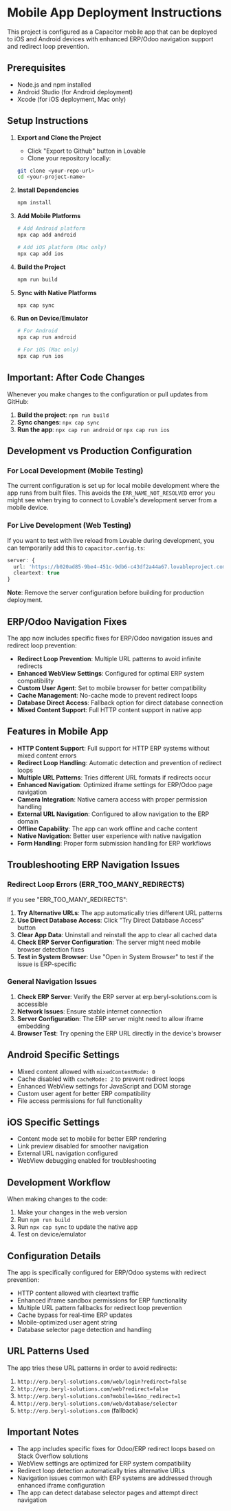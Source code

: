 # Mobile App Deployment Instructions

This project is configured as a Capacitor mobile app that can be deployed to iOS and Android devices with enhanced ERP/Odoo navigation support and redirect loop prevention.

## Prerequisites

- Node.js and npm installed
- Android Studio (for Android deployment)
- Xcode (for iOS deployment, Mac only)

## Setup Instructions

1. **Export and Clone the Project**
   - Click "Export to Github" button in Lovable
   - Clone your repository locally:
   ```bash
   git clone <your-repo-url>
   cd <your-project-name>
   ```

2. **Install Dependencies**
   ```bash
   npm install
   ```

3. **Add Mobile Platforms**
   ```bash
   # Add Android platform
   npx cap add android
   
   # Add iOS platform (Mac only)
   npx cap add ios
   ```

4. **Build the Project**
   ```bash
   npm run build
   ```

5. **Sync with Native Platforms**
   ```bash
   npx cap sync
   ```

6. **Run on Device/Emulator**
   ```bash
   # For Android
   npx cap run android
   
   # For iOS (Mac only)
   npx cap run ios
   ```

## Important: After Code Changes

Whenever you make changes to the configuration or pull updates from GitHub:

1. **Build the project**: `npm run build`
2. **Sync changes**: `npx cap sync`
3. **Run the app**: `npx cap run android` or `npx cap run ios`

## Development vs Production Configuration

### For Local Development (Mobile Testing)
The current configuration is set up for local mobile development where the app runs from built files. This avoids the `ERR_NAME_NOT_RESOLVED` error you might see when trying to connect to Lovable's development server from a mobile device.

### For Live Development (Web Testing)
If you want to test with live reload from Lovable during development, you can temporarily add this to `capacitor.config.ts`:

```typescript
server: {
  url: 'https://b020ad85-9be4-451c-9db6-c43df2a44a67.lovableproject.com?forceHideBadge=true',
  cleartext: true
}
```

**Note**: Remove the server configuration before building for production deployment.

## ERP/Odoo Navigation Fixes

The app now includes specific fixes for ERP/Odoo navigation issues and redirect loop prevention:

- **Redirect Loop Prevention**: Multiple URL patterns to avoid infinite redirects
- **Enhanced WebView Settings**: Configured for optimal ERP system compatibility
- **Custom User Agent**: Set to mobile browser for better compatibility
- **Cache Management**: No-cache mode to prevent redirect loops
- **Database Direct Access**: Fallback option for direct database connection
- **Mixed Content Support**: Full HTTP content support in native app

## Features in Mobile App

- **HTTP Content Support**: Full support for HTTP ERP systems without mixed content errors
- **Redirect Loop Handling**: Automatic detection and prevention of redirect loops
- **Multiple URL Patterns**: Tries different URL formats if redirects occur
- **Enhanced Navigation**: Optimized iframe settings for ERP/Odoo page navigation
- **Camera Integration**: Native camera access with proper permission handling
- **External URL Navigation**: Configured to allow navigation to the ERP domain
- **Offline Capability**: The app can work offline and cache content
- **Native Navigation**: Better user experience with native navigation
- **Form Handling**: Proper form submission handling for ERP workflows

## Troubleshooting ERP Navigation Issues

### Redirect Loop Errors (ERR_TOO_MANY_REDIRECTS)

If you see "ERR_TOO_MANY_REDIRECTS":

1. **Try Alternative URLs**: The app automatically tries different URL patterns
2. **Use Direct Database Access**: Click "Try Direct Database Access" button
3. **Clear App Data**: Uninstall and reinstall the app to clear all cached data
4. **Check ERP Server Configuration**: The server might need mobile browser detection fixes
5. **Test in System Browser**: Use "Open in System Browser" to test if the issue is ERP-specific

### General Navigation Issues

1. **Check ERP Server**: Verify the ERP server at erp.beryl-solutions.com is accessible
2. **Network Issues**: Ensure stable internet connection
3. **Server Configuration**: The ERP server might need to allow iframe embedding
4. **Browser Test**: Try opening the ERP URL directly in the device's browser

## Android Specific Settings

- Mixed content allowed with `mixedContentMode: 0`
- Cache disabled with `cacheMode: 2` to prevent redirect loops
- Enhanced WebView settings for JavaScript and DOM storage
- Custom user agent for better ERP compatibility
- File access permissions for full functionality

## iOS Specific Settings

- Content mode set to mobile for better ERP rendering
- Link preview disabled for smoother navigation
- External URL navigation configured
- WebView debugging enabled for troubleshooting

## Development Workflow

When making changes to the code:

1. Make your changes in the web version
2. Run `npm run build`
3. Run `npx cap sync` to update the native app
4. Test on device/emulator

## Configuration Details

The app is specifically configured for ERP/Odoo systems with redirect prevention:
- HTTP content allowed with cleartext traffic
- Enhanced iframe sandbox permissions for ERP functionality
- Multiple URL pattern fallbacks for redirect loop prevention
- Cache bypass for real-time ERP updates
- Mobile-optimized user agent string
- Database selector page detection and handling

## URL Patterns Used

The app tries these URL patterns in order to avoid redirects:
1. `http://erp.beryl-solutions.com/web/login?redirect=false`
2. `http://erp.beryl-solutions.com/web?redirect=false`
3. `http://erp.beryl-solutions.com?mobile=1&no_redirect=1`
4. `http://erp.beryl-solutions.com/web/database/selector`
5. `http://erp.beryl-solutions.com` (fallback)

## Important Notes

- The app includes specific fixes for Odoo/ERP redirect loops based on Stack Overflow solutions
- WebView settings are optimized for ERP system compatibility
- Redirect loop detection automatically tries alternative URLs
- Navigation issues common with ERP systems are addressed through enhanced iframe configuration
- The app can detect database selector pages and attempt direct navigation
